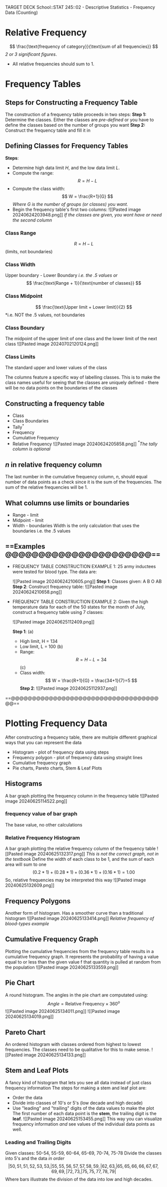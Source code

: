 TARGET DECK
School::STAT 245::02 - Descriptive Statistics - Frequency Data (Counting)

# Relative Frequency <!--fc-->
$$
\frac{\text{frequency of category}}{\text{sum of all frequencies}}
$$
*2 or 3 significant figures*.
- All relative frequencies should sum to 1.
<!--ID: 1719942261261-->

# Frequency Tables

## Steps for Constructing a Frequency Table <!--fc-->
The construction of a frequency table proceeds in two steps:
**Step 1:**
Determine the classes. Either the classes are *pre-defined* or you have to define the classes based on the number of groups you want
**Step 2:** 
Construct the frequency table and fill it in
<!--ID: 1719286673922-->


## Defining Classes for Frequency Tables <!--fc-->
**Steps**:
- Determine high data limit $H$, and the low data limit $L$.
- Compute the range:
$$
R = H - L
$$
- Compute the class width:
$$
W = \frac{R+1}{G}
$$
*Where $G$ is the number of groups (or classes) you want.*
- Begin the frequency table's first two columns:
![[Pasted image 20240624203948.png]]
*If the classes are given, you wont have or need the second column*
<!--ID: 1719286673933-->


### Class Range <!--fc-->
$$
R = H-L
$$
(limits, not boundaries)
<!--ID: 1719958144960-->


### Class Width <!--fc-->
Upper boundary - Lower Boundary
*i.e. the .5 values*
*or*
$$
\frac{\text{Range + 1}}{\text{number of classes}}
$$
<!--ID: 1719958078872-->


### Class Midpoint <!--fc-->
$$
\frac{\text{Upper limit + Lower limit}}{2}
$$
*i.e. NOT the .5 values, not boundaries
<!--ID: 1719958078877-->


### Class Boundary <!--fc-->
The midpoint of the upper limit of one class and the lower limit of the next class
![[Pasted image 20240702120124.png]]
<!--ID: 1719958078882-->

### Class Limits <!--fc-->
The standard upper and lower values of the class
<!--ID: 1719958078849-->


The columns feature a specific way of labelling classes. This is to make the class names useful for seeing that the classes are uniquely defined - there will be no data points on the boundaries of the classes

## Constructing a frequency table <!--fc-->
- Class
- Class Boundaries
- Tally$^*$
- Frequency
- Cumulative Frequency
- Relative Frequency
![[Pasted image 20240624205858.png]]
*$^*$The tally column is optional*
<!--ID: 1719286673942-->


## $n$ in relative frequency column <!--fc-->
The last number in the cumulative frequency column, $n$, should equal number of data points as a check since it is the sum of the frequencies. The sum of the relative frequencies will be 1.
<!--ID: 1719286673951-->

## What columns use limits or boundaries <!--fc-->
- Range - limit
- Midpoint - limit
- Width - boundaries
Width is the only calculation that uses the boundaries i.e. the .5 values
<!--ID: 1719958446500-->


## ==Examples @@@@@@@@@@@@@@@@@@@@@@==

-  FREQUENCY TABLE CONSTRUCTION EXAMPLE 1:
	25 army inductees were tested for blood type. The data are:

	![[Pasted image 20240624210605.png]]
	**Step 1**: Classes given: A B O AB
	**Step 2**: Construct frequency table:
	![[Pasted image 20240624210658.png]]


- FREQUENCY TABLE CONSTRUCTION EXAMPLE 2:
	Given the high temperature data for each of the 50 states for the month of July, construct a frequency table using 7 classes:

	![[Pasted image 20240625112409.png]]

	**Step 1**:
	(a)
	- High limit, H = 134
	- Low limit, L = 100
	(b)
	- Range: 
	$$R = H - L = 34$$
	(c)
	- Class width:
	$$
	W = \frac{R+1}{G} = \frac{34+1}{7}=5
	$$
	**Step 2**:
	![[Pasted image 20240625112937.png]]

==@@@@@@@@@@@@@@@@@@@@@@@@@@@@@@@@@@@@@==

# Plotting Frequency Data <!--fc-->
After constructing a frequency table, there are multiple different graphical ways that you can represent the data
- Histogram - plot of frequency data using steps
- Frequency polygon - plot of frequency data using straight lines
- Cumulative frequency graph
- Pie charts, Pareto charts, Stem & Leaf Plots
<!--ID: 1719351462270-->


## Histograms <!--fc-->
A bar graph plotting the frequency column in the frequency table
![[Pasted image 20240625114522.png]]
<!--ID: 1719351462275-->

### frequency value of bar graph <!--fc-->
The base value, no other calculations
<!--ID: 1719958078888-->



### Relative Frequency Histogram <!--fc-->
A bar graph plotting the relative frequency column of the frequency table
![[Pasted image 20240625132317.png]]
*This is not the correct graph, not in the textbook*
Define the width of each class to be 1, and the sum of each area will sum to one
$$
(0.2*1) + (0.28 * 1) + (0.36 * 1) + (0.16 * 1) = 1.00
$$
So, relative frequencies may be interpreted this way
![[Pasted image 20240625132609.png]]
<!--ID: 1719351462280-->


## Frequency Polygons <!--fc-->
Another form of histogram. Has a smoother curve than a traditional histogram
![[Pasted image 20240625133414.png]]
*Relative frequency of blood-types example*
<!--ID: 1719351462284-->


## Cumulative Frequency Graph <!--fc-->
Plotting the cumulative frequencies from the frequency table results in a cumulative frequency graph. It represents the probability of having a value equal to or less than the given value f that quantity is pulled at random from the population
![[Pasted image 20240625133559.png]]
<!--ID: 1719351462293-->


## Pie Chart <!--fc-->
A round histogram. The angles in the pie chart are computated using:
$$
Angle = \text{Relative Frequency} \times 360^{ o }
$$
![[Pasted image 20240625134011.png]]
![[Pasted image 20240625134019.png]]
<!--ID: 1719351462301-->


## Pareto Chart <!--fc-->
An ordered histogram with classes ordered from highest to lowest frequencies. The classes need to be qualitative for this to make sense.
![[Pasted image 20240625134133.png]]
<!--ID: 1719351462307-->


## Stem and Leaf Plots <!--fc-->
A fancy kind of histogram that lets you see all data instead of just class frequency information
The steps for making a stem and leaf plot are:
- Order the data
- Divide into classes of 10's or 5's (low decade and high decade)
- Use "leading" and "trailing" digits of the data values to make the plot
The first number of each data point is the **stem**, the trailing digit is the **leaf**.
![[Pasted image 20240625153455.png]]
This way you can visualize frequency information *and* see values of the individual data points as well.
<!--ID: 1719351491555-->


### Leading and Trailing Digits <!--fc-->
Given classes: 50-54, 55-59, 60-64, 65-69, 70-74, 75-78
Divide the classes into 5's and the data *in order*
$$
|50,51,51,52,53,53,|55,55,56,57,57,58,59,|62,63,|65,65,66,66,67,67,69,69,
|72,73,|75,75,77,78,79|
$$
Where bars illustrate the division of the data into low and high decades.
<!--ID: 1719351462314-->
